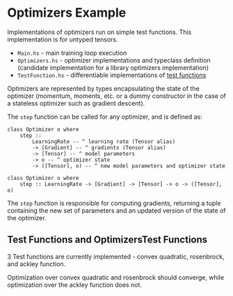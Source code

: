 # Optimizers Example

Implementations of optimizers run on simple test functions. This implementation is for untyped tensors.

- `Main.hs` - main training loop execution
- `Optimizers.hs` - optimizer implementations and typeclass definition (candidate implementation for a library optimizers implementation)
- `TestFunction.hs` - differentiable implementations of [test functions](https://en.wikipedia.org/wiki/Test_functions_for_optimization)

Optimizers are represented by types encapsulating the state of the optimizer (momentum, moments, etc. or a dummy constructor in the case of a stateless optimizer such as gradient descent).

The `step` function can be called for any optimizer, and is defined as:

```
class Optimizer o where
    step :: 
        LearningRate -- ^ learning rate (Tensor alias)
        -> [Gradient] -- ^ gradients (Tensor alias)
        -> [Tensor] -- ^ model parameters
        -> o -- ^ optimizer state
        -> ([Tensor], o) -- ^ new model parameters and optimizer state

class Optimizer o where
    step :: LearningRate -> [Gradient] -> [Tensor] -> o -> ([Tensor], o)
```

The `step` function is responsible for computing gradients, returning a tuple containing the new set of parameters and an updated version of the state of the optimizer.

## Test Functions and OptimizersTest Functions

3 Test functions are currently implemented - convex quadratic, rosenbrock, and ackley function.

Optimization over convex quadratic and rosenbrock should converge, while optimization over the ackley function does not.
